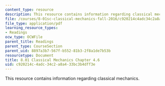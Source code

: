 ```yaml
---
content_type: resource
description: This resource contains information regarding classical mechanics.
file: /courses/8-01sc-classical-mechanics-fall-2016/c920214c4adc34c2a8a433bc3b4dff3e_MIT8_01F16_chapter4.6.pdf
file_type: application/pdf
learning_resource_types:
- Readings
ocw_type: OCWFile
parent_title: Readings
parent_type: CourseSection
parent_uid: 8897a3b7-567f-b552-81b3-2f8a1de7b53b
resourcetype: Document
title: 8.01 Classical Mechanics Chapter 4.6
uid: c920214c-4adc-34c2-a8a4-33bc3b4dff3e
---
```

This resource contains information regarding classical mechanics.

